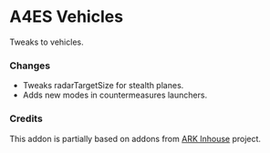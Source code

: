 # A4ES Vehicles
Tweaks to vehicles.

### Changes
- Tweaks radarTargetSize for stealth planes.
- Adds new modes in countermeasures launchers.

### Credits
This addon is partially based on addons from [ARK Inhouse](https://github.com/Cyruz143/ark_inhouse) project.


